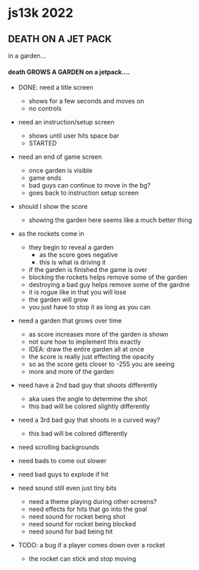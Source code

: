 

# js13k 2022

## DEATH ON A JET PACK
in a garden...

#### death GROWS A GARDEN on a jetpack....

- DONE: need a title screen
    - shows for a few seconds and moves on
    - no controls

- need an instruction/setup screen
    - shows until user hits space bar
    - STARTED
    
- need an end of game screen
    - once garden is visible
    - game ends
    - bad guys can continue to move in the bg?
    - goes back to instruction setup screen

- should I show the score
    - showing the garden here seems like a much better thing

- as the rockets come in
    - they begin to reveal a garden
        - as the score goes negative
        - this is what is driving it
    - if the garden is finished the game is over
    - blocking the rockets helps remove some of the garden
    - destroying a bad guy helps remove some of the gardne
    - it is rogue like in that you will lose
    - the garden will grow
    - you just have to stop it as long as you can

- need a garden that grows over time
    - as score increases more of the garden is shown
    - not sure how to implement this exactly
    - IDEA: draw the entire garden all at once
    - the score is really just effecting the opacity
    - so as the score gets closer to -255 you are seeing
    - more and more of the garden
    
- need have a 2nd bad guy that shoots differently
    - aka uses the angle to determine the shot
    - this bad will be colored slightly differently

- need a 3rd bad guy that shoots in a curved way?
    - this bad will be colored differently

- need scrolling backgrounds

- need bads to come out slower

- need bad guys to explode if hit

- need sound still even just tiny bits
    - need a theme playing during other screens?
    - need effects for hits that go into the goal
    - need sound for rocket being shot
    - need sound for rocket being blocked
    - need sound for bad being hit
    
- TODO: a bug if a player comes down over a rocket
    - the rocket can stick and stop moving

